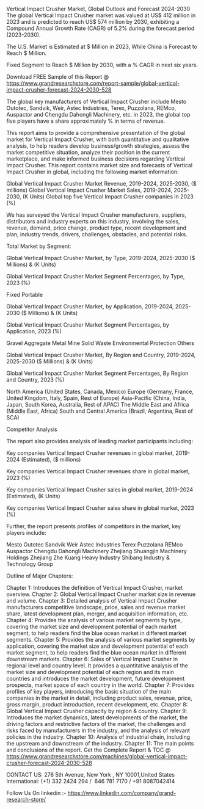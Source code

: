 Vertical Impact Crusher Market, Global Outlook and Forecast 2024-2030
The global Vertical Impact Crusher market was valued at US$ 412 million in 2023 and is predicted to reach US$ 574 million by 2030, exhibiting a Compound Annual Growth Rate (CAGR) of 5.2% during the forecast period (2023-2030).

The U.S. Market is Estimated at $ Million in 2023, While China is Forecast to Reach $ Million.

Fixed Segment to Reach $ Million by 2030, with a % CAGR in next six years.

Download FREE Sample of this Report @ https://www.grandresearchstore.com/report-sample/global-vertical-impact-crusher-forecast-2024-2030-528

The global key manufacturers of Vertical Impact Crusher include Mesto Outotec, Sandvik, Weir, Astec Industries, Terex, Puzzolana, REMco, Auspactor and Chengdu Dahongli Machinery, etc. in 2023, the global top five players have a share approximately % in terms of revenue.

This report aims to provide a comprehensive presentation of the global market for Vertical Impact Crusher, with both quantitative and qualitative analysis, to help readers develop business/growth strategies, assess the market competitive situation, analyze their position in the current marketplace, and make informed business decisions regarding Vertical Impact Crusher. This report contains market size and forecasts of Vertical Impact Crusher in global, including the following market information:

Global Vertical Impact Crusher Market Revenue, 2019-2024, 2025-2030, ($ millions)
Global Vertical Impact Crusher Market Sales, 2019-2024, 2025-2030, (K Units)
Global top five Vertical Impact Crusher companies in 2023 (%)

We has surveyed the Vertical Impact Crusher manufacturers, suppliers, distributors and industry experts on this industry, involving the sales, revenue, demand, price change, product type, recent development and plan, industry trends, drivers, challenges, obstacles, and potential risks.

Total Market by Segment:

Global Vertical Impact Crusher Market, by Type, 2019-2024, 2025-2030 ($ Millions) & (K Units)

Global Vertical Impact Crusher Market Segment Percentages, by Type, 2023 (%)

Fixed
Portable

Global Vertical Impact Crusher Market, by Application, 2019-2024, 2025-2030 ($ Millions) & (K Units)

Global Vertical Impact Crusher Market Segment Percentages, by Application, 2023 (%)

Gravel Aggregate
Metal Mine
Solid Waste Environmental Protection
Others

Global Vertical Impact Crusher Market, By Region and Country, 2019-2024, 2025-2030 ($ Millions) & (K Units)

Global Vertical Impact Crusher Market Segment Percentages, By Region and Country, 2023 (%)

North America (United States, Canada, Mexico)
Europe (Germany, France, United Kingdom, Italy, Spain, Rest of Europe)
Asia-Pacific (China, India, Japan, South Korea, Australia, Rest of APAC)
The Middle East and Africa (Middle East, Africa)
South and Central America (Brazil, Argentina, Rest of SCA)

Competitor Analysis

The report also provides analysis of leading market participants including:

Key companies Vertical Impact Crusher revenues in global market, 2019-2024 (Estimated), ($ millions)

Key companies Vertical Impact Crusher revenues share in global market, 2023 (%)

Key companies Vertical Impact Crusher sales in global market, 2019-2024 (Estimated), (K Units)

Key companies Vertical Impact Crusher sales share in global market, 2023 (%)

Further, the report presents profiles of competitors in the market, key players include:

Mesto Outotec
Sandvik
Weir
Astec Industries
Terex
Puzzolana
REMco
Auspactor
Chengdu Dahongli Machinery
Zhejiang Shuangjin Machinery Holdings
Zhejiang Zhe Kuang Heavy Industry
Shibang Industry & Technology Group

Outline of Major Chapters:

Chapter 1: Introduces the definition of Vertical Impact Crusher, market overview.
Chapter 2: Global Vertical Impact Crusher market size in revenue and volume.
Chapter 3: Detailed analysis of Vertical Impact Crusher manufacturers competitive landscape, price, sales and revenue market share, latest development plan, merger, and acquisition information, etc.
Chapter 4: Provides the analysis of various market segments by type, covering the market size and development potential of each market segment, to help readers find the blue ocean market in different market segments.
Chapter 5: Provides the analysis of various market segments by application, covering the market size and development potential of each market segment, to help readers find the blue ocean market in different downstream markets.
Chapter 6: Sales of Vertical Impact Crusher in regional level and country level. It provides a quantitative analysis of the market size and development potential of each region and its main countries and introduces the market development, future development prospects, market space of each country in the world.
Chapter 7: Provides profiles of key players, introducing the basic situation of the main companies in the market in detail, including product sales, revenue, price, gross margin, product introduction, recent development, etc.
Chapter 8: Global Vertical Impact Crusher capacity by region & country.
Chapter 9: Introduces the market dynamics, latest developments of the market, the driving factors and restrictive factors of the market, the challenges and risks faced by manufacturers in the industry, and the analysis of relevant policies in the industry.
Chapter 10: Analysis of industrial chain, including the upstream and downstream of the industry.
Chapter 11: The main points and conclusions of the report.
Get the Complete Report & TOC @ https://www.grandresearchstore.com/machines/global-vertical-impact-crusher-forecast-2024-2030-528

CONTACT US:
276 5th Avenue, New York , NY 10001,United States
International: (+1) 332 2424 294 /  646 781 7170 / +91 8087042414

Follow Us On linkedin :- https://www.linkedin.com/company/grand-research-store/
